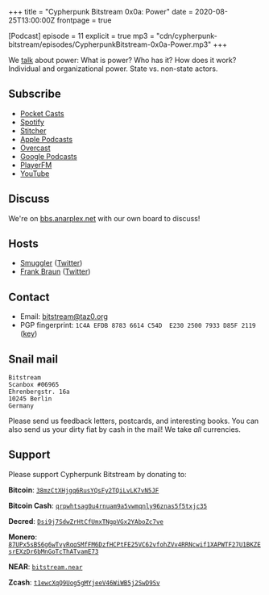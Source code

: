 +++
title = "Cypherpunk Bitstream 0x0a: Power"
date = 2020-08-25T13:00:00Z
frontpage = true

[Podcast]
episode = 11
explicit = true
mp3 = "cdn/cypherpunk-bitstream/episodes/CypherpunkBitstream-0x0a-Power.mp3"
+++

We [talk](https://cdn.anarplex.net/cdn/cypherpunk-bitstream/episodes/CypherpunkBitstream-0x0a-Power.mp3) about power: What is power? Who has it? How does it work? Individual and organizational power. State vs. non-state actors.

<!--more-->

Subscribe
---------

- [Pocket Casts](https://pca.st/5ytdtii7)
- [Spotify](https://open.spotify.com/show/3o97A7VYhX2lDKyktXXsBG)
- [Stitcher](https://www.stitcher.com/podcast/cypherpunk-bitstream)
- [Apple Podcasts](https://podcasts.apple.com/us/podcast/cypherpunk-bitstream/id1488466327)
- [Overcast](https://overcast.fm/itunes1488466327/cypherpunk-bitstream)
- [Google Podcasts](https://podcasts.google.com/?feed=aHR0cHM6Ly90YXowLm9yZy9iaXRzdHJlYW0vaW5kZXgueG1s)
- [PlayerFM](https://player.fm/series/cypherpunk-bitstream)
- [YouTube](https://www.youtube.com/channel/UCt-FpIueu3zuXjtOTYDo3Rw)

Discuss
-------

We're on [bbs.anarplex.net](https://bbs.anarplex.net/) with our own board to discuss!

Hosts
-----

-   [Smuggler](https://opaque.link) ([Twitter](https://twitter.com/TheRealSmuggler))
-   [Frank Braun](https://frankbraun.org) ([Twitter](https://twitter.com/thefrankbraun))

Contact
-------

-   Email: <bitstream@taz0.org>
-   PGP fingerprint: `1C4A EFDB 8783 6614 C54D  E230 2500 7933 D85F 2119` ([key](../../key/bitstream.asc))

Snail mail
----------

```
Bitstream
Scanbox #06965
Ehrenbergstr. 16a
10245 Berlin
Germany
```

Please send us feedback letters, postcards, and interesting books. You can also send us your dirty fiat by cash in the mail! We take _all_ currencies.

Support
-------

Please support Cypherpunk Bitstream by donating to:

**Bitcoin**: [`38mzCtXHjgq6RusYQsFy2TQiLvLK7vN5JF`](bitcoin://38mzCtXHjgq6RusYQsFy2TQiLvLK7vN5JF)

**Bitcoin Cash**: [`qrpwhtsag0u4rnuam9a5vwmqnly96znas5f5txjc35`](bitcoincash://qrpwhtsag0u4rnuam9a5vwmqnly96znas5f5txjc35)

**Decred**: [`Dsi9j7SdwZrHtCfUmxTNgpVGx2YAboZc7ve`](decred://Dsi9j7SdwZrHtCfUmxTNgpVGx2YAboZc7ve)

**Monero**: [`87UPx5sBS6g6wTvyRqqSMfFM6DzfHCPtFE25VC62vfohZVv4RRNcwif1XAPWTF27U1BKZEsrEXzDr6bMnGoTcThATvamE73`](monero://87UPx5sBS6g6wTvyRqqSMfFM6DzfHCPtFE25VC62vfohZVv4RRNcwif1XAPWTF27U1BKZEsrEXzDr6bMnGoTcThATvamE73)

**NEAR**: [`bitstream.near`](near://bitstream.near)

**Zcash**: [`t1ewcXqQ9Uog5gMYjeeV46WiWB5j2SwD9Sv`](zcash://t1ewcXqQ9Uog5gMYjeeV46WiWB5j2SwD9Sv)
